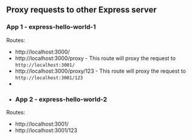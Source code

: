 ## Proxy requests to other Express server

### App 1 - express-hello-world-1
Routes:
- http://localhost:3000/
- http://localhost:3000/proxy - This route will proxy the request to `http://localhost:3001/`
- http://localhost:3000/proxy/123 - This route will proxy the request to `http://localhost:3001/123`
- 
- ### App 2 - express-hello-world-2
Routes:
- http://localhost:3001/
- http://localhost:3001/123
